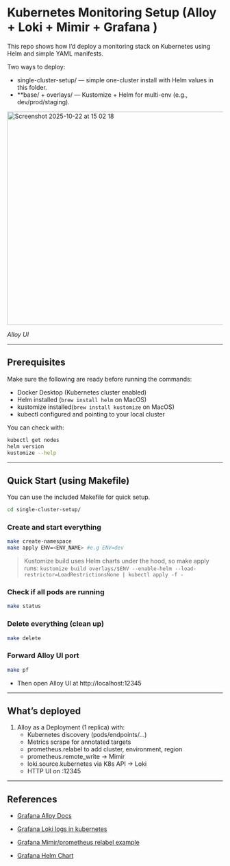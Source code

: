 # Kubernetes Monitoring Setup (Alloy + Loki + Mimir + Grafana )

This repo shows how I’d deploy a monitoring stack on Kubernetes using Helm and simple YAML manifests.

Two ways to deploy:

- single-cluster-setup/ — simple one-cluster install with Helm values in this folder.
- **base/ + overlays/ — Kustomize + Helm for multi-env (e.g., dev/prod/staging).


<img width="1492" height="497" alt="Screenshot 2025-10-22 at 15 02 18" src="https://github.com/user-attachments/assets/094fd04b-7616-491c-97db-8f8fb0acf4fd" />

_Alloy UI_

---

## Prerequisites

Make sure the following are ready before running the commands:

- Docker Desktop (Kubernetes cluster enabled)
- Helm installed (`brew install helm` on MacOS)
- kustomize installed(`brew install kustomize` on MacOS)
- kubectl configured and pointing to your local cluster

You can check with:

```bash
kubectl get nodes
helm version
kustomize --help
```

---

## Quick Start (using Makefile)

You can use the included Makefile for quick setup.

```bash
cd single-cluster-setup/
```

### Create and start everything

```bash
make create-namespace
make apply ENV=<ENV_NAME> #e.g ENV=dev
```
> Kustomize build uses Helm charts under the hood, so make apply runs: `kustomize build overlays/$ENV --enable-helm --load-restrictor=LoadRestrictionsNone | kubectl apply -f -`

### Check if all pods are running

```bash
make status
```

### Delete everything (clean up)

```bash
make delete
```

### Forward Alloy UI port

```bash
make pf
```

- Then open Alloy UI at http://localhost:12345

---

## What’s deployed

1. Alloy as a Deployment (1 replica) with:
    - Kubernetes discovery (pods/endpoints/…)
    - Metrics scrape for annotated targets
    - prometheus.relabel to add cluster, environment, region
    - prometheus.remote_write → Mimir
    - loki.source.kubernetes via K8s API → Loki
    - HTTP UI on :12345

---

## References

- [Grafana Alloy Docs](https://grafana.com/docs/alloy/latest/set-up/install/kubernetes/)

- [Grafana Loki logs in kubernetes](https://grafana.com/docs/alloy/latest/collect/logs-in-kubernetes/)

- [Grafana Mimir/prometheus relabel example](https://grafana.com/docs/alloy/latest/reference/components/prometheus/prometheus.relabel/)

- [Grafana Helm Chart](https://grafana.com/docs/grafana/latest/setup-grafana/installation/helm/)
